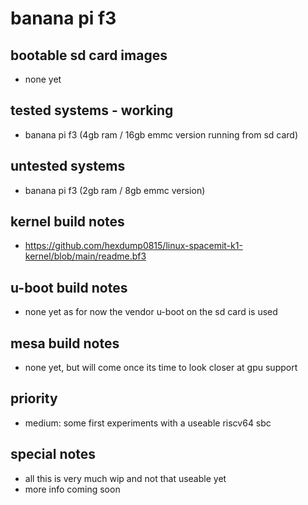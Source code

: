 # banana pi f3

## bootable sd card images

- none yet

## tested systems - working

- banana pi f3 (4gb ram / 16gb emmc version running from sd card)

## untested systems

- banana pi f3 (2gb ram / 8gb emmc version)

## kernel build notes

- https://github.com/hexdump0815/linux-spacemit-k1-kernel/blob/main/readme.bf3

## u-boot build notes

- none yet as for now the vendor u-boot on the sd card is used

## mesa build notes

- none yet, but will come once its time to look closer at gpu support

## priority

- medium: some first experiments with a useable riscv64 sbc

## special notes

- all this is very much wip and not that useable yet
- more info coming soon
